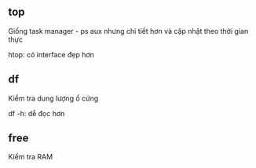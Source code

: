 ## top
Giống task manager - ps aux nhưng chi tiết hơn và cập nhật theo thời gian thực

htop: có interface đẹp hơn


## df
Kiểm tra dung lượng ổ cứng

df -h: dễ đọc hơn
## free
Kiểm tra RAM
